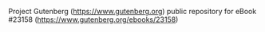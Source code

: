 Project Gutenberg (https://www.gutenberg.org) public repository for eBook #23158 (https://www.gutenberg.org/ebooks/23158)
